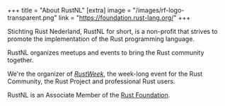 +++
title = "About RustNL"
[extra]
image = "/images/rf-logo-transparent.png"
link = "https://foundation.rust-lang.org/"
+++

Stichting Rust Nederland, RustNL for short, is a non-profit that strives to promote the implementation of the Rust programming language.

RustNL organizes meetups and events to bring the Rust community together.

We're the organizer of [*RustWeek*](https://rustweek.org/), the week-long event for the Rust Community, the Rust Project and professional Rust users.

RustNL is an Associate Member of the [Rust Foundation](https://foundation.rust-lang.org/).
